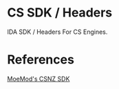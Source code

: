 # CS SDK / Headers
IDA SDK / Headers For CS Engines.

# References
[MoeMod's CSNZ SDK](https://github.com/MoeMod/csnz-sdk)
